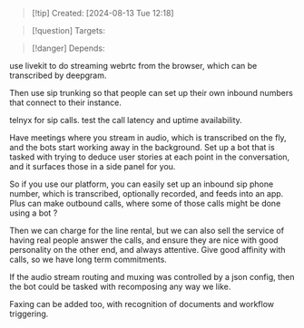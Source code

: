
>[!tip] Created: [2024-08-13 Tue 12:18]

>[!question] Targets: 

>[!danger] Depends: 

use livekit to do streaming webrtc from the browser, which can be transcribed by deepgram.

Then use sip trunking so that people can set up their own inbound numbers that connect to their instance.

telnyx for sip calls.
test the call latency and uptime availability.

Have meetings where you stream in audio, which is transcribed on the fly, and the bots start working away in the background.
Set up a bot that is tasked with trying to deduce user stories at each point in the conversation, and it surfaces those in a side panel for you.

So if you use our platform, you can easily set up an inbound sip phone number, which is transcribed, optionally recorded, and feeds into an app.  Plus can make outbound calls, where some of those calls might be done using a bot ?

Then we can charge for the line rental, but we can also sell the service of having real people answer the calls, and ensure they are nice with good personality on the other end, and always attentive.  Give good affinity with calls, so we have long term commitments.

If the audio stream routing and muxing was controlled by a json config, then the bot could be tasked with recomposing any way we like.

Faxing can be added too, with recognition of documents and workflow triggering.
